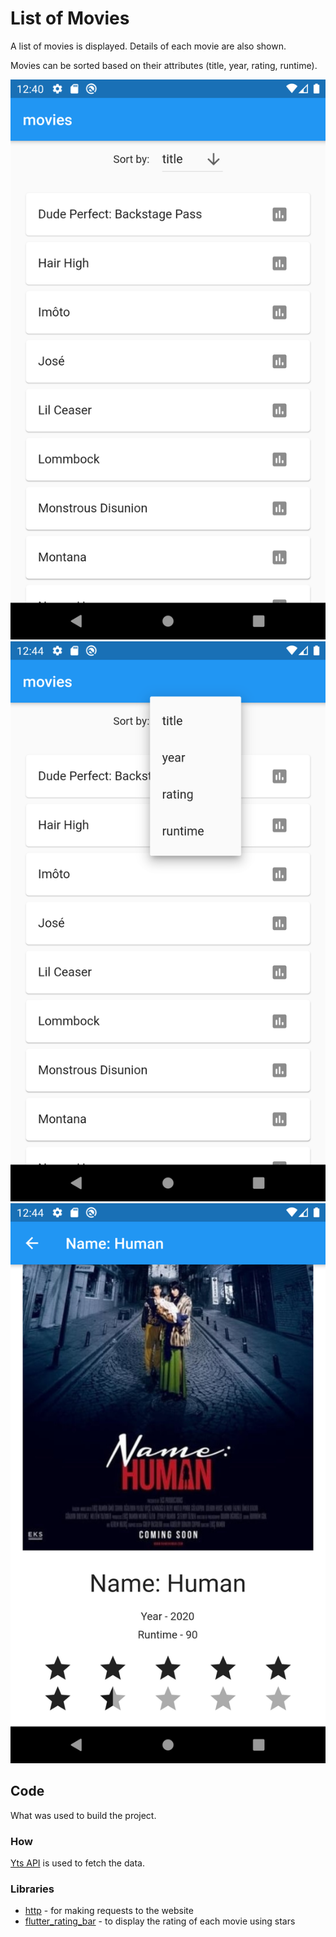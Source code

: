 # List of Movies

A list of movies is displayed.
Details of each movie are also shown.

Movies can be sorted based on their attributes (title, year, rating, runtime).

![Screenshot1](../../screenshots/movies_sort/movies_sort_1.png)
![Screenshot2](../../screenshots/movies_sort/movies_sort_2.png)
![Screenshot3](../../screenshots/movies_sort/movies_sort_3.png)


## Code

What was used to build the project.

### How
[Yts API](https://yts.mx/api) is used to fetch the data.

### Libraries

- [http](https://pub.dev/packages/http) - for making requests to the website
- [flutter_rating_bar](https://pub.dev/packages/flutter_rating_bar) - to display the rating of each movie using stars




